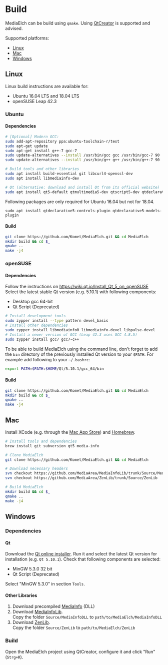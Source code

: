 # Build

MediaElch can be build using `qmake`. Using [QtCreator][qt] is supported and advised.

Supported platforms:
 - [Linux](#linux)
 - [Mac](#mac)
 - [Windows](#windows)

## Linux

Linux build instructions are available for:
 - Ubuntu 16.04 LTS and 18.04 LTS
 - openSUSE Leap 42.3 

### Ubuntu

#### Dependencies

```sh
# [Optional] Modern GCC:
sudo add-apt-repository ppa:ubuntu-toolchain-r/test
sudo apt-get update
sudo apt-get install g++-7 gcc-7
sudo update-alternatives --install /usr/bin/gcc gcc /usr/bin/gcc-7 90
sudo update-alternatives --install /usr/bin/g++ g++ /usr/bin/g++-7 90

# Build tools and other libraries
sudo apt install build-essential git libcurl4-openssl-dev
sudo apt install libmediainfo-dev

# Qt (alternative: download and install Qt from its official website)
sudo apt install qt5-default qtmultimedia5-dev qtscript5-dev qtdeclarative5-dev
```

Following packages are only required for Ubuntu 16.04 but not for 18.04.

```
sudo apt install qtdeclarative5-controls-plugin qtdeclarative5-models-plugin
```

#### Build
```sh
git clone https://github.com/Komet/MediaElch.git && cd MediaElch
mkdir build && cd $_
qmake ..
make -j4
```

### openSUSE

#### Dependencies
Follow the instructions on https://wiki.qt.io/Install_Qt_5_on_openSUSE  
Select the latest stable Qt version (e.g. 5.10.1) with following components:
 - Desktop gcc 64-bit
 - Qt Script (Deprecated)

```sh
# Install development tools
sudo zypper install --type pattern devel_basis
# Install other dependencies
sudo zypper install libmediainfo0 libmediainfo-devel libpulse-devel
# Install a newer version of GCC (Leap 42.3 uses GCC 4.8.5)
sudo zypper install gcc7 gcc7-c++
```

To be able to build MediaElch using the command line, don't forget to add the `bin` directory of the previously installed Qt version to your `$PATH`. For example add following to your `~/.bashrc`:

```sh
export PATH=$PATH:$HOME/Qt/5.10.1/gcc_64/bin
```

#### Build
```sh
git clone https://github.com/Komet/MediaElch.git && cd MediaElch
mkdir build && cd $_
qmake ..
make -j4
```

## Mac
Install XCode (e.g. through the [Mac App Store](https://itunes.apple.com/de/app/xcode/id497799835)) and [Homebrew](https://brew.sh/).

```sh
# Install tools and dependencies
brew install git subversion qt5 media-info

# Clone MediaElch
git clone https://github.com/Komet/MediaElch.git && cd MediaElch

# Download necessary headers
svn checkout https://github.com/MediaArea/MediaInfoLib/trunk/Source/MediaInfoDLL
svn checkout https://github.com/MediaArea/ZenLib/trunk/Source/ZenLib

# Build MediaElch
mkdir build && cd $_
qmake ..
make -j4
```

## Windows

### Dependencies

#### Qt
Download the [Qt online installer][qt]. Run it and select the latest Qt version for installation (e.g. `Qt 5.10.1`).
Check that following components are selected:
 - MinGW 5.3.0 32 bit
 - Qt Script (Deprecated)

Select "MinGW 5.3.0" in section `Tools`.

#### Other Libraries
 1. Download precompiled [MediaInfo](https://mediaarea.net/de/MediaInfo/Download/Windows) (DLL)
 2. Download [MediaInfoLib](https://github.com/MediaArea/MediaInfoLib).  
    Copy the folder `Source/MediaInfoDLL` to `path/to/MediaElch/MediaInfoDLL`
 3. Download [ZenLib](https://github.com/MediaArea/ZenLib).  
    Copy the folder `Source/ZenLib` to `path/to/MediaElch/ZenLib`

### Build
Open the MediaElch project using QtCreator, configure it and click "Run" (`Strg+R`).

[qt]: https://www.qt.io/download

